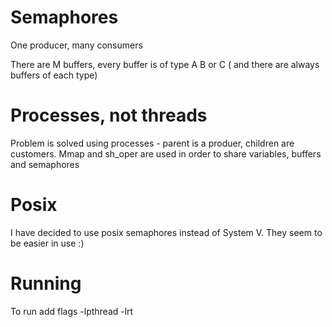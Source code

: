 # Semaphores
One producer, many consumers

There are M buffers, every buffer is of type A B or C ( and there are always buffers of each type)

# Processes, not threads

Problem is solved using processes - parent is a produer, children are customers.
Mmap and sh_oper are used in order to share variables, buffers and semaphores

# Posix 

I have decided to use posix semaphores instead of System V. They seem to be easier in use :)

# Running

To run add flags -lpthread -lrt
